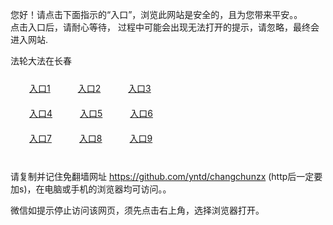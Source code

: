 您好！请点击下面指示的“入口”，浏览此网站是安全的，且为您带来平安。。 <br/>
点击入口后，请耐心等待， 过程中可能会出现无法打开的提示，请忽略，最终会进入网站. </br>

法轮大法在长春<br/>
<div style="padding:10px"><a style="margin:20px" target="_blank" href="https://d2sk461eqkmiqf.cloudfront.net/2Qpsp?qrqvtqc" id="ccLink1" rel="nofollow">入口1</a> <a target="_blank" style="margin:20px" href="https://d2bjo7ztbb6vi9.cloudfront.net/2Qpsp?rhumzmyo" id="ccLink2" rel="nofollow">入口2</a> <a style="margin:20px" target="_blank" href="https://d2ktgbxb3rzuqg.cloudfront.net/2Qpsp?tiepupa" id="ccLink3" rel="nofollow">入口3</a></div>

<div style="padding:10px" ><a style="margin:20px" target="_blank" href="https://d2sk461eqkmiqf.cloudfront.net/2Qpsp?qrqvtqc" id="ccLink4" rel="nofollow">入口4</a> <a style="margin:20px" href="https://d2bjo7ztbb6vi9.cloudfront.net/2Qpsp?rhumzmyo" target="_blank" id="ccLink5" rel="nofollow">入口5</a> <a style="margin:20px" href="https://d2ktgbxb3rzuqg.cloudfront.net/2Qpsp?tiepupa" target="_blank" id="ccLink6" rel="nofollow">入口6</a></div>

<div style="padding:10px"><a style="margin:20px" target="_blank" href="https://d2sk461eqkmiqf.cloudfront.net/2Qpsp?qrqvtqc" id="ccLink7" rel="nofollow">入口7</a> <a style="margin:20px" href="https://d2bjo7ztbb6vi9.cloudfront.net/2Qpsp?rhumzmyo" target="_blank" id="ccLink8" rel="nofollow">入口8</a> <a style="margin:20px" target="_blank" href="https://d2ktgbxb3rzuqg.cloudfront.net/2Qpsp?tiepupa" id="ccLink9" rel="nofollow">入口9</a></div>

<br/>



请复制并记住免翻墙网址 https://github.com/yntd/changchunzx (http后一定要加s)，在电脑或手机的浏览器均可访问。。<br/>

微信如提示停止访问该网页，须先点击右上角，选择浏览器打开。
